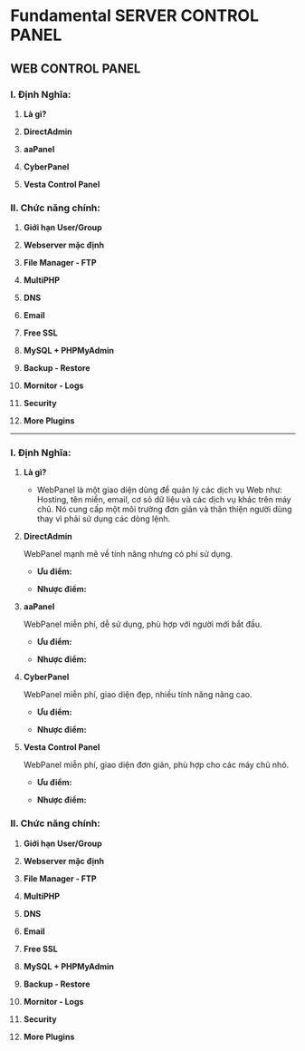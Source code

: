 # Fundamental SERVER CONTROL PANEL

## WEB CONTROL PANEL 


### I. Định Nghĩa:

  1. **Là gì?**

  2. **DirectAdmin**

  3. **aaPanel**

  4. **CyberPanel**

  5. **Vesta Control Panel**

### II. Chức năng chính:

  1. **Giới hạn User/Group**
  
  2. **Webserver mặc định**
  
  3. **File Manager - FTP**
  
  4. **MultiPHP**
  
  5. **DNS**
  
  6. **Email**
  
  7. **Free SSL**
  
  8. **MySQL + PHPMyAdmin**
  
  9. **Backup - Restore**
  
  10. **Mornitor - Logs**
  
  11. **Security**
  
  12. **More Plugins**

---


### I. Định Nghĩa:

  1. **Là gì?**

     - WebPanel là một giao diện dùng để quản lý các dịch vụ Web như: Hosting, tên miền, email, cơ sỏ dữ liệu và các dịch vụ khác trên máy chủ. Nó cung cấp một môi trường đơn giản và thân thiện người dùng thay vì phải sử dụng các dòng lệnh.

  2. **DirectAdmin**

      WebPanel mạnh mẽ về tính năng nhưng có phí sử dụng.

      - **Ưu điểm:**

      - **Nhược điểm:**    
      
  4. **aaPanel**

      WebPanel miễn phí, dễ sử dụng, phù hợp với người mới bắt đầu.
      
      - **Ưu điểm:**

      - **Nhược điểm:**
          
  6. **CyberPanel**

      WebPanel miễn phí, giao diện đẹp, nhiều tính năng nâng cao.

      - **Ưu điểm:**

      - **Nhược điểm:**    
      
  8. **Vesta Control Panel**

      WebPanel miễn phí, giao diện đơn giản, phù hợp cho các máy chủ nhỏ.

      - **Ưu điểm:**

      - **Nhược điểm:**    

### II. Chức năng chính:

  1. **Giới hạn User/Group**
  
  2. **Webserver mặc định**
  
  3. **File Manager - FTP**
  
  4. **MultiPHP**
  
  5. **DNS**
  
  6. **Email**
  
  7. **Free SSL**
  
  8. **MySQL + PHPMyAdmin**
  
  9. **Backup - Restore**
  
  10. **Mornitor - Logs**
  
  11. **Security**
  
  12. **More Plugins**
     

  
